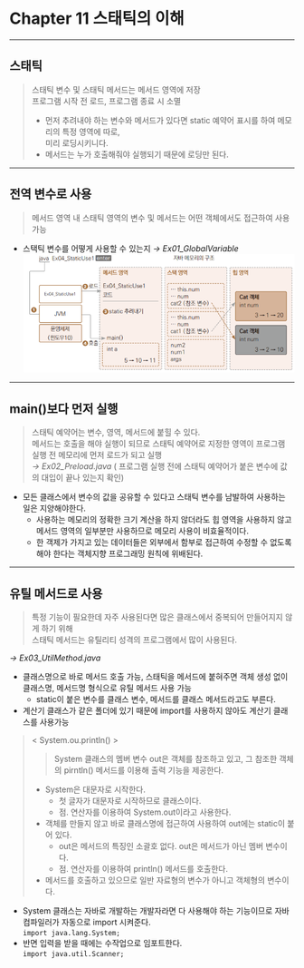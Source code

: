 # Chapter 11 스태틱의 이해

---

## 스태틱
> 스태틱 변수 및 스태틱 메서드는 메서드 영역에 저장  
> 프로그램 시작 전 로드, 프로그램 종료 시 소멸  
> + 먼저 추려내야 하는 변수와 메서드가 있다면 static 예약어 표시를 하여 메모리의 특정 영역에 따로,  
> 미리 로딩시키니다.
> + 메서드는 누가 호출해줘야 실행되기 때문에 로딩만 된다.

---
## 전역 변수로 사용
> 메서드 영역 내 스태틱 영역의 변수 및 메서드는 어떤 객체에서도 접근하여 사용 가능
> 
  
  + 스택틱 변수를 어떻게 사용할 수 있는지
*→ Ex01_GlobalVariable*  
![ex1.png](ex1.png)
---
## main()보다 먼저 실행
> 스태틱 예약어는 변수, 영역, 메서드에 붙힐 수 있다.  
> 메서드는 호출을 해야 실행이 되므로 스태틱 예약어로 지정한 영역이 프로그램 실행 전 메모리에 먼저 로드가 되고 실행   
> *→ Ex02_Preload.java* ( 프로그램 실행 전에 스태틱 예약어가 붙은 변수에 값의 대입이 끝나 있는지 확인)

+ 모든 클래스에서 변수의 값을 공유할 수 있다고 스태틱 변수를 남발하여 사용하는 일은 지양해야한다.
  + 사용하는 메모리의 정확한 크기 계산을 하지 않더라도 힙 영역을 사용하지 않고 메서드 영역의 일부분만 사용하므로 메모리 사용이 비효율적이다.
  + 한 객제가 가지고 있는 데이터들은 외부에서 함부로 접근하여 수정할 수 없도록 해야 한다는 객체지향 프로그래밍 원칙에 위배된다.

---

## 유틸 메서드로 사용
> 특정 기능이 필요한데 자주 사용된다면 많은 클래스에서 중복되어 만들어지지 않게 하기 위해  
> 스태틱 메서드는 유틸리티 성격의 프로그램에서 많이 사용된다.
> 
*→ Ex03_UtilMethod.java*
+ 클래스명으로 바로 메서드 호출 가능, 스태틱을 메서드에 붙혀주면 객체 생성 없이 클래스명, 메서드명 형식으로 유틸 메서드 사용 가능
  +   static이 붙은 변수를 클래스 변수, 메서드를 클래스 메서드라고도 부른다.
+ 계산기 클래스가 같은 폴더에 있기 때문에 import를 사용하지 않아도 계산기 클래스를 사용가능
> < System.ou.println() >
> > System 클래스의 멤버 변수 out은 객체를 참조하고 있고, 그 참조한 객체의 pirntln() 메서드를 이용해 출력 기능을 제공한다.
> + System은 대문자로 시작한다.
>   + 첫 글자가 대문자로 시작하므로 클래스이다.
>   + 점. 연산자를 이용하여 System.out이라고 사용한다.
> + 객체를 만들지 않고 바로 클래스명에 접근하여 사용하여 out에는 static이 붙어 있다.
>   + out은 메서드의 특징인 소괄호 없다. out은 메서드가 아닌 멤버 변수이다.
>   + 점. 연산자를 이용하여 println() 메서드를 호출한다.
> + 메서드를 호출하고 있으므로 일반 자료형의 변수가 아니고 객체형의 변수이다. 

+ System 클래스는 자바로 개발하는 개발자라면 다 사용해야 하는 기능이므로 자바 컴파일러가 자동으로 import 시켜준다.\
```import java.lang.System;```
+ 반면 입력을 받을 때에는 수작업으로 임포트한다.  
``import java.util.Scanner;``
